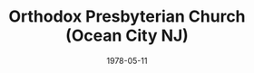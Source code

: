 ---
date: &id001 1978-05-11
end_date: null
location:
  address: null
  city: Ocean City
  state: NJ
minister: null
ministers: []
name: Orthodox Presbyterian Church
names:
- end: 1981-12-15
  name: Orthodox Presbyterian Church
  start: 1978-05-11
origination_date: *id001
raw_data: "NEW JERSEY Ocean City\nOrthodox Presbyterian Church  (May 11, 1978\u2013\
  December 15, 1981)NEW JERSEY NEW JERSEY"
received_from: null
states:
- NJ
status:
  active: false
  end_date: 1981-12-15
  reason: null
  received_from: null
  withdrawal_to: null
title: Orthodox Presbyterian Church (Ocean City NJ)

---